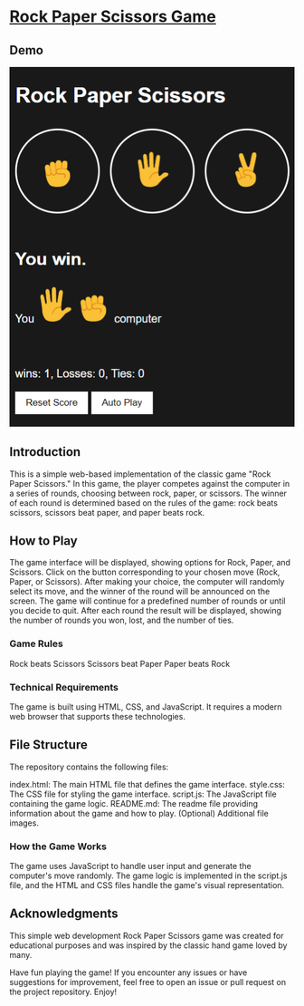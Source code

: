 # [Rock Paper Scissors Game](URL)

## Demo
![Demo](images/Demo.png)


## Introduction
This is a simple web-based implementation of the classic game "Rock Paper Scissors." In this game, the player competes against the computer in a series of rounds, choosing between rock, paper, or scissors. The winner of each round is determined based on the rules of the game: rock beats scissors, scissors beat paper, and paper beats rock.

## How to Play
The game interface will be displayed, showing options for Rock, Paper, and Scissors.
Click on the button corresponding to your chosen move (Rock, Paper, or Scissors).
After making your choice, the computer will randomly select its move, and the winner of the round will be announced on the screen.
The game will continue for a predefined number of rounds or until you decide to quit.
After each round the result will be displayed, showing the number of rounds you won, lost, and the number of ties.
### Game Rules
Rock beats Scissors
Scissors beat Paper
Paper beats Rock
### Technical Requirements
The game is built using HTML, CSS, and JavaScript. It requires a modern web browser that supports these technologies.

## File Structure
The repository contains the following files:

index.html: The main HTML file that defines the game interface.
style.css: The CSS file for styling the game interface.
script.js: The JavaScript file containing the game logic.
README.md: The readme file providing information about the game and how to play.
(Optional) Additional file images.
### How the Game Works
The game uses JavaScript to handle user input and generate the computer's move randomly. The game logic is implemented in the script.js file, and the HTML and CSS files handle the game's visual representation.

## Acknowledgments
This simple web development Rock Paper Scissors game was created for educational purposes and was inspired by the classic hand game loved by many.

Have fun playing the game! If you encounter any issues or have suggestions for improvement, feel free to open an issue or pull request on the project repository. Enjoy!

